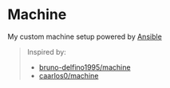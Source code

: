 # Machine

My custom machine setup powered by [Ansible](https://www.ansible.com/)

> Inspired by:
> * [bruno-delfino1995/machine](https://github.com/bruno-delfino1995/machine)
> * [caarlos0/machine](https://github.com/caarlos0/machine)
